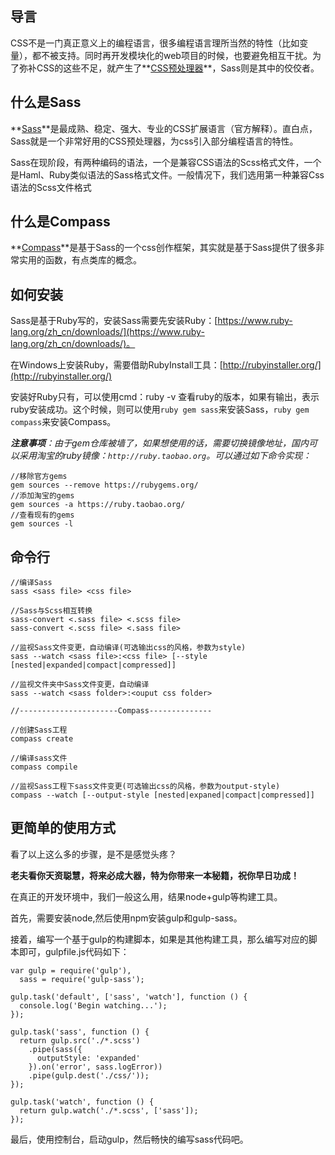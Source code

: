 ## 导言

CSS不是一门真正意义上的编程语言，很多编程语言理所当然的特性（比如变量），都不被支持。同时再开发模块化的web项目的时候，也要避免相互干扰。为了弥补CSS的这些不足，就产生了**[CSS预处理器]()**，Sass则是其中的佼佼者。

## 什么是Sass
**[Sass](http://sass-lang.com/)**是最成熟、稳定、强大、专业的CSS扩展语言（官方解释）。直白点，Sass就是一个非常好用的CSS预处理器，为css引入部分编程语言的特性。

Sass在现阶段，有两种编码的语法，一个是兼容CSS语法的Scss格式文件，一个是Haml、Ruby类似语法的Sass格式文件。一般情况下，我们选用第一种兼容Css语法的Scss文件格式

## 什么是Compass
**[Compass](http://compass-style.org/)**是基于Sass的一个css创作框架，其实就是基于Sass提供了很多非常实用的函数，有点类库的概念。

## 如何安装
Sass是基于Ruby写的，安装Sass需要先安装Ruby：[https://www.ruby-lang.org/zh_cn/downloads/](https://www.ruby-lang.org/zh_cn/downloads/)。

在Windows上安装Ruby，需要借助RubyInstall工具：[http://rubyinstaller.org/](http://rubyinstaller.org/)

安装好Ruby只有，可以使用cmd：ruby -v 查看ruby的版本，如果有输出，表示ruby安装成功。这个时候，则可以使用``ruby gem sass``来安装Sass，``ruby gem compass``来安装Compass。

***注意事项**：由于gem仓库被墙了，如果想使用的话，需要切换镜像地址，国内可以采用淘宝的ruby镜像：``http://ruby.taobao.org``。可以通过如下命令实现：*

    //移除官方gems
	gem sources --remove https://rubygems.org/
	//添加淘宝的gems   
	gem sources -a https://ruby.taobao.org/
	//查看现有的gems
	gem sources -l

## 命令行

	//编译Sass
	sass <sass file> <css file>
	
	//Sass与Scss相互转换
	sass-convert <.sass file> <.scss file>
	sass-convert <.scss file> <.sass file>
	
	//监视Sass文件变更，自动编译(可选输出css的风格，参数为style)
	sass --watch <sass file>:<css file> [--style [nested|expanded|compact|compressed]]
	
	//监视文件夹中Sass文件变更，自动编译
	sass --watch <sass folder>:<ouput css folder>
	
	//----------------------Compass--------------
	
	//创建Sass工程
	compass create
	
	//编译sass文件
	compass compile
	
	//监视Sass工程下sass文件变更(可选输出css的风格，参数为output-style)
	compass --watch [--output-style [nested|expaned|compact|compressed]]

## 更简单的使用方式

看了以上这么多的步骤，是不是感觉头疼？

**老夫看你天资聪慧，将来必成大器，特为你带来一本秘籍，祝你早日功成！**

在真正的开发环境中，我们一般这么用，结果node+gulp等构建工具。

首先，需要安装node,然后使用npm安装gulp和gulp-sass。

接着，编写一个基于gulp的构建脚本，如果是其他构建工具，那么编写对应的脚本即可，gulpfile.js代码如下：

	var gulp = require('gulp'),
	  sass = require('gulp-sass');
	
	gulp.task('default', ['sass', 'watch'], function () {
	  console.log('Begin watching...');
	});
	
	gulp.task('sass', function () {
	  return gulp.src('./*.scss')
	    .pipe(sass({
	      outputStyle: 'expanded'
	    }).on('error', sass.logError))
	    .pipe(gulp.dest('./css/'));
	});
	
	gulp.task('watch', function () {
	  return gulp.watch('./*.scss', ['sass']);
	});

最后，使用控制台，启动gulp，然后畅快的编写sass代码吧。
